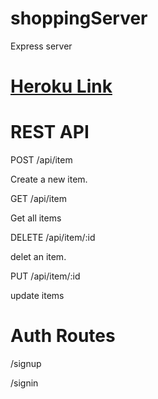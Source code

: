 # shoppingServer
Express server

# [Heroku Link](https://samah-shopping-server.herokuapp.com/)

# REST API
POST /api/item

Create a new item.

GET /api/item

Get all items

DELETE /api/item/:id

delet an item.

PUT /api/item/:id

update items
# Auth Routes

/signup

/signin

